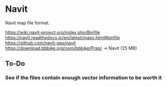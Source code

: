 # Navit

Navit map file format.

https://wiki.navit-project.org/index.php/Binfile
https://navit.readthedocs.io/en/latest/maps.html#binfile
https://github.com/navit-gps/navit
https://download.bbbike.org/osm/bbbike/Prag/ -> Navit (25 MB)

## To-Do

### See if the files contain enough vector information to be worth it
